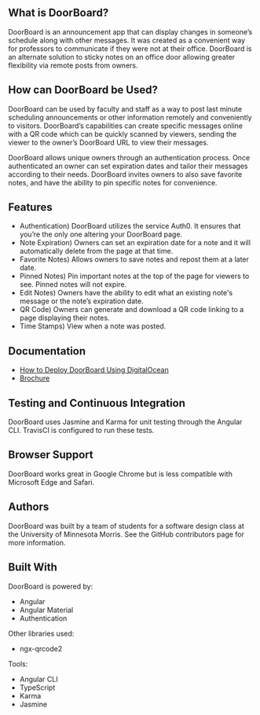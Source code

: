 
## What is DoorBoard?
DoorBoard is an announcement app that can display changes in someone’s schedule along with other messages. It was created as a convenient way for professors to communicate if they were not at their office. DoorBoard is an alternate solution to sticky notes on an office door allowing greater flexibility via remote posts from owners. 

## How can DoorBoard be Used?
DoorBoard can be used by faculty and staff as a way to post last minute scheduling announcements or other information remotely and conveniently to visitors. DoorBoard’s capabilities can create specific messages online with a QR code which can be quickly scanned by viewers, sending the viewer to the owner’s DoorBoard URL to view their messages. 

DoorBoard allows unique owners through an authentication process. Once authenticated an owner can set expiration dates and tailor their messages according to their needs. DoorBoard invites owners to also save favorite notes, and have the ability to pin specific notes for convenience.

## Features
- Authentication) DoorBoard utilizes the service Auth0. It ensures that you’re the only one altering your DoorBoard page.
- Note Expiration) Owners can set an expiration date for a note and it will automatically delete from the page at that time.
- Favorite Notes) Allows owners to save notes and repost them at a later date.
- Pinned Notes) Pin important notes at the top of the page for viewers to see. Pinned notes will not expire.
- Edit Notes) Owners have the ability to edit what an existing note's message or the note’s expiration date.
- QR Code) Owners can generate and download a QR code linking to a page displaying their notes.
- Time Stamps) View when a note was posted.

## Documentation
- [How to Deploy DoorBoard Using DigitalOcean](DEPLOYMENT.md) 
- [Brochure](brochure.pdf)

## Testing and Continuous Integration
DoorBoard uses Jasmine and Karma for unit testing through the Angular CLI. TravisCI is configured to run these tests. 

## Browser Support
DoorBoard works great in Google Chrome but is less compatible with Microsoft Edge and Safari.

## Authors
DoorBoard was built by a team of students for a software design class at the University of Minnesota Morris. See the GitHub contributors page for more information.

## Built With 

DoorBoard is powered by:
- Angular
- Angular Material
- Authentication

Other libraries used:
- ngx-qrcode2

Tools:
- Angular CLI
- TypeScript
- Karma
- Jasmine

